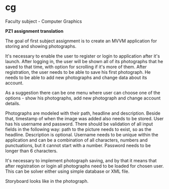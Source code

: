 # cg
Faculty subject - Computer Graphics

**PZ1 assignment translation**

The goal of first subject assignment is to create an MVVM application for storing and showing photographs.

It's necessary to enable the user to register or login to application after it's launch. After logging in, the user will be shown all of its photographs that he saved to that time, with option for scrolling if it's more of them. After registration, the user needs to be able to save his first photograph. He needs to be able to add new photographs and change data about its account.

As a suggestion there can be one menu where user can choose one of the options - show his photographs, add new photograph and change account details.

Photographs are modeled with their path, headline and description. Beside that, timestamp of when the image was added also needs to be stored. User has his username and password. There should be validation of all input fields in the following way: path to the picture needs to exist, so as the headline. Description is optional. Username needs to be unique within the application and can be a combination of all characters, numbers and punctuations, but it cannot start with a number. Password needs to be longer than 6 characters.

It's necessary to implement photograph saving, and by that it means that after registration or login all photographs need to be loaded for chosen user. This can be solver either using simple database or XML file.

Storyboard looks like in the photograph.

